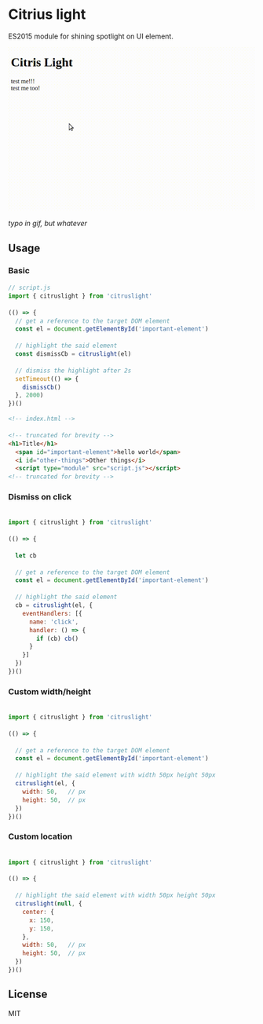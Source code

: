 # Citrius light

ES2015 module for shining spotlight on UI element.

![](citruslight.gif)

_typo in gif, but whatever_

## Usage

### Basic
```js
// script.js
import { citruslight } from 'citruslight'

(() => {
  // get a reference to the target DOM element
  const el = document.getElementById('important-element')
  
  // highlight the said element
  const dismissCb = citruslight(el)

  // dismiss the highlight after 2s
  setTimeout(() => {
    dismissCb()
  }, 2000)
})()

```

```html
<!-- index.html -->

<!-- truncated for brevity -->
<h1>Title</h1>
  <span id="important-element">hello world</span>
  <i id="other-things">Other things</i>
  <script type="module" src="script.js"></script>
<!-- truncated for brevity -->
```

### Dismiss on click

```js

import { citruslight } from 'citruslight'

(() => {

  let cb
  
  // get a reference to the target DOM element
  const el = document.getElementById('important-element')
  
  // highlight the said element
  cb = citruslight(el, {
    eventHandlers: [{
      name: 'click',
      handler: () => {
        if (cb) cb()
      }
    }]
  })
})()

```

### Custom width/height

```js

import { citruslight } from 'citruslight'

(() => {
  
  // get a reference to the target DOM element
  const el = document.getElementById('important-element')
  
  // highlight the said element with width 50px height 50px
  citruslight(el, {
    width: 50,   // px
    height: 50,  // px
  })
})()
```

### Custom location

```js

import { citruslight } from 'citruslight'

(() => {
  
  // highlight the said element with width 50px height 50px
  citruslight(null, {
    center: {
      x: 150,
      y: 150,
    },
    width: 50,   // px
    height: 50,  // px
  })
})()
```

## License

MIT